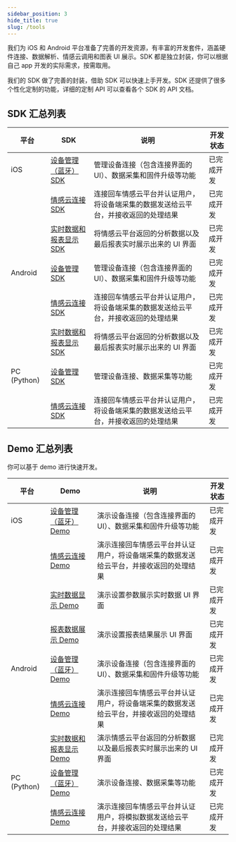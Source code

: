 ```yaml
---
sidebar_position: 3
hide_title: true
slug: /tools
---
```


我们为 iOS 和 Android 平台准备了完善的开发资源，有丰富的开发套件，涵盖硬件连接、数据解析、情感云调用和图表 UI 展示。SDK 都是独立封装，你可以根据自己 app 开发的实际需求，按需取用。

我们的 SDK 做了完善的封装，借助 SDK 可以快速上手开发。SDK 还提供了很多个性化定制的功能，详细的定制 API 可以查看各个 SDK 的 API 文档。

## SDK 汇总列表

| 平台 | SDK | 说明 | 开发状态 |
|---------|-------------|----|-------|
| iOS | [设备管理（蓝牙）SDK](https://github.com/Entertech/Enter-Biomodule-BLE-iOS-SDK) | 管理设备连接（包含连接界面的 UI）、数据采集和固件升级等功能 | 已完成开发 |
| | [情感云连接 SDK](https://github.com/Entertech/Enter-AffectiveCloud-iOS-SDK/tree/master/EnterAffectiveCloud) | 连接回车情感云平台并认证用户，将设备端采集的数据发送给云平台，并接收返回的处理结果 | 已完成开发 |
| | [实时数据和报表显示 SDK](https://github.com/Entertech/Enter-AffectiveCloud-iOS-SDK/tree/master/UI/EnterAffectiveCloudUI) | 将情感云平台返回的分析数据以及最后报表实时展示出来的 UI 界面 | 已完成开发 |
| Android | [设备管理 SDK](https://github.com/Entertech/Enter-Biomodule-BLE-Android-SDK) | 管理设备连接（包含连接界面的 UI）、数据采集和固件升级等功能 | 已完成开发 |
| | [情感云连接 SDK](https://github.com/Entertech/Enter-AffectiveCloud-Android-SDK) | 连接回车情感云平台并认证用户，将设备端采集的数据发送给云平台，并接收返回的处理结果 | 已完成开发 |
| | [实时数据和报表显示 SDK](https://github.com/Entertech/Enter-UIComponent-Android-SDK) | 将情感云平台返回的分析数据以及最后报表实时展示出来的 UI 界面 | 已完成开发 |
| PC (Python) | [设备管理 SDK](https://github.com/Entertech/Enter-Biomodule-BLE-PC-SDK) | 管理设备连接、数据采集等功能 | 已完成开发 |
| | [情感云连接 SDK](https://github.com/Entertech/Enter-AffectiveCloud-PC-SDK) | 连接回车情感云平台并认证用户，将设备端采集的数据发送给云平台，并接收返回的处理结果 | 已完成开发 |

## Demo 汇总列表

你可以基于 demo 进行快速开发。

| 平台 | Demo | 说明 | 开发状态 |
|---------|-------------|----|-------|
| iOS | [设备管理（蓝牙）Demo](https://github.com/Entertech/Enter-AffectiveCloud-Demo-iOS) | 演示设备连接（包含连接界面的 UI）、数据采集和固件升级等功能 | 已完成开发 |
| | [情感云连接 Demo](https://github.com/Entertech/Enter-AffectiveCloud-Demo-iOS) | 演示连接回车情感云平台并认证用户，将设备端采集的数据发送给云平台，并接收返回的处理结果 | 已完成开发 |
| | [实时数据显示 Demo](https://github.com/Entertech/Enter-AffectiveCloud-iOS-SDK/tree/master/UI/EnterRealtimeUIDemo) | 演示设置参数展示实时数据 UI 界面 | 已完成开发 |
| | [报表数据展示 Demo](https://github.com/Entertech/Enter-AffectiveCloud-iOS-SDK/tree/master/UI/EnterReportUIDemo) | 演示设置报表结果展示 UI 界面 | 已完成开发 |
| Android | [设备管理（蓝牙）Demo](https://github.com/Entertech/Enter-Biomodule-BLE-Android-SDK/tree/master/demo) | 演示设备连接（包含连接界面的 UI）、数据采集和固件升级等功能 | 已完成开发 |
| | [情感云连接 Demo](https://github.com/Entertech/Enter-AffectiveCloud-Android-SDK/tree/master/demo) | 演示连接回车情感云平台并认证用户，将设备端采集的数据发送给云平台，并接收返回的处理结果 | 已完成开发 |
| | [实时数据和报表显示 Demo](https://github.com/Entertech/Enter-UIComponent-Android-SDK) | 演示情感云平台返回的分析数据以及最后报表实时展示出来的 UI 界面 | 已完成开发 |
| PC (Python) | [设备管理（蓝牙）Demo](https://github.com/Entertech/Enter-Biomodule-BLE-PC-SDK/tree/main/examples) | 演示设备连接、数据采集等功能 | 已完成开发 |
| | [情感云连接 Demo](https://github.com/Entertech/Enter-AffectiveCloud-PC-SDK/tree/main/examples) | 演示连接回车情感云平台并认证用户，将模拟数据发送给云平台，并接收返回的处理结果 | 已完成开发 |

